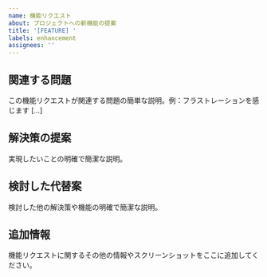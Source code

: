```yaml
---
name: 機能リクエスト
about: プロジェクトへの新機能の提案
title: '[FEATURE] '
labels: enhancement
assignees: ''
---
```


## 関連する問題
この機能リクエストが関連する問題の簡単な説明。例：フラストレーションを感じます [...]

## 解決策の提案
実現したいことの明確で簡潔な説明。

## 検討した代替案
検討した他の解決策や機能の明確で簡潔な説明。

## 追加情報
機能リクエストに関するその他の情報やスクリーンショットをここに追加してください。